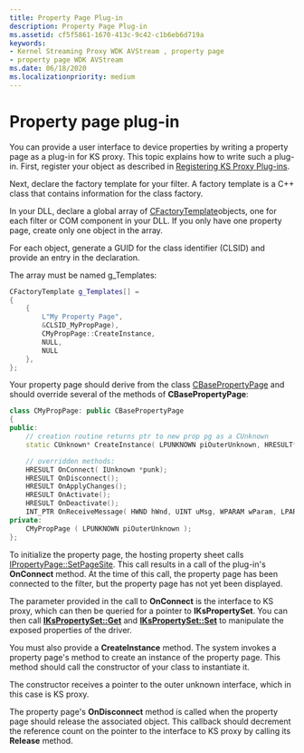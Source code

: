 ```yaml
---
title: Property Page Plug-in
description: Property Page Plug-in
ms.assetid: cf5f5861-1670-413c-9c42-c1b6eb6d719a
keywords:
- Kernel Streaming Proxy WDK AVStream , property page
- property page WDK AVStream
ms.date: 06/18/2020
ms.localizationpriority: medium
---
```


# Property page plug-in

You can provide a user interface to device properties by writing a property page as a plug-in for KS proxy. This topic explains how to write such a plug-in. First, register your object as described in [Registering KS Proxy Plug-ins](registering-ks-proxy-plug-ins.md).

Next, declare the factory template for your filter. A factory template is a C++ class that contains information for the class factory.

In your DLL, declare a global array of [CFactoryTemplate](https://docs.microsoft.com/previous-versions//ms781337(v=vs.85))objects, one for each filter or COM component in your DLL. If you only have one property page, create only one object in the array.

For each object, generate a GUID for the class identifier (CLSID) and provide an entry in the declaration.

The array must be named g\_Templates:

```cpp
CFactoryTemplate g_Templates[] =
{
    {
        L"My Property Page",
        &CLSID_MyPropPage),
        CMyPropPage::CreateInstance,
        NULL,
        NULL
    },
};
```

Your property page should derive from the class [CBasePropertyPage](https://docs.microsoft.com/previous-versions//ms780508(v=vs.85)) and should override several of the methods of **CBasePropertyPage**:

```cpp
class CMyPropPage: public CBasePropertyPage
{
public:
    // creation routine returns ptr to new prop pg as a CUnknown
    static CUnknown* CreateInstance( LPUNKNOWN piOuterUnknown, HRESULT* phResult );

    // overridden methods:
    HRESULT OnConnect( IUnknown *punk);
    HRESULT OnDisconnect();
    HRESULT OnApplyChanges();
    HRESULT OnActivate();
    HRESULT OnDeactivate();
    INT_PTR OnReceiveMessage( HWND hWnd, UINT uMsg, WPARAM wParam, LPARAM lParam );
private:
    CMyPropPage ( LPUNKNOWN piOuterUnknown );
};
```

To initialize the property page, the hosting property sheet calls [IPropertyPage::SetPageSite](https://docs.microsoft.com/windows/win32/api/ocidl/nf-ocidl-ipropertypage-setpagesite). This call results in a call of the plug-in's **OnConnect** method. At the time of this call, the property page has been connected to the filter, but the property page has not yet been displayed.

The parameter provided in the call to **OnConnect** is the interface to KS proxy, which can then be queried for a pointer to **IKsPropertySet**. You can then call [**IKsPropertySet::Get**](https://docs.microsoft.com/windows-hardware/drivers/ddi/ksproxy/nf-ksproxy-ikspropertyset-get) and [**IKsPropertySet::Set**](https://docs.microsoft.com/windows-hardware/drivers/ddi/dsound/nf-dsound-ikspropertyset-set) to manipulate the exposed properties of the driver.

You must also provide a **CreateInstance** method. The system invokes a property page's method to create an instance of the property page. This method should call the constructor of your class to instantiate it.

The constructor receives a pointer to the outer unknown interface, which in this case is KS proxy.

The property page's **OnDisconnect** method is called when the property page should release the associated object. This callback should decrement the reference count on the pointer to the interface to KS proxy by calling its **Release** method.
